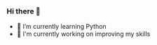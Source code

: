 ### Hi there 👋

- 🌱 I’m currently learning Python
- 🔭 I'm currently working on improving my skills

